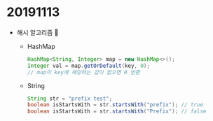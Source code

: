 # 20191113

- 해시 알고리즘 🎰

  - HashMap

    ```java
    HashMap<String, Integer> map = new HashMap<>();
    Integer val = map.getOrDefault(key, 0);
    // map이 key에 해당하는 값이 없으면 0 반환
    ```

  - String

    ```java
    String str = "prefix test";
    boolean isStartsWith = str.startsWith("prefix"); // true
    boolean isStartsWith = str.startsWith("Prefix"); // false
    ```

    

